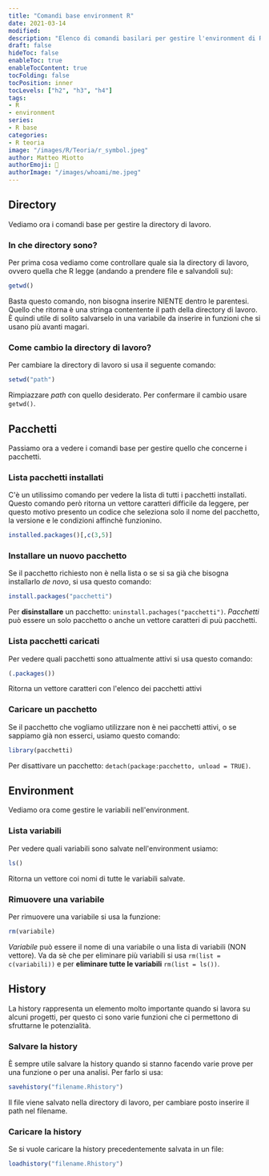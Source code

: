 ```yaml
---
title: "Comandi base environment R"
date: 2021-03-14
modified: 
description: "Elenco di comandi basilari per gestire l'environment di R"
draft: false
hideToc: false
enableToc: true
enableTocContent: true
tocFolding: false
tocPosition: inner
tocLevels: ["h2", "h3", "h4"]
tags:
- R
- environment
series:
- R base
categories:
- R teoria
image: "/images/R/Teoria/r_symbol.jpeg"
author: Matteo Miotto
authorEmoji: 🤖
authorImage: "/images/whoami/me.jpeg"
---
```


## Directory
Vediamo ora i comandi base per gestire la directory di lavoro.

### In che directory sono?
Per prima cosa vediamo come controllare quale sia la directory di lavoro, ovvero quella che R legge (andando a prendere file e salvandoli su):
``` R
getwd()
```
Basta questo comando, non bisogna inserire NIENTE dentro le parentesi. 
Quello che ritorna è una stringa contentente il path della directory di lavoro. È quindi utile di solito salvarselo in una variabile da inserire in funzioni che si usano più avanti magari. 

### Come cambio la directory di lavoro?
Per cambiare la directory di lavoro si usa il seguente comando:
``` R
setwd("path")
```
Rimpiazzare *path* con quello desiderato. Per confermare il cambio usare `getwd()`.

## Pacchetti
Passiamo ora a vedere i comandi base per gestire quello che concerne i pacchetti.

### Lista pacchetti installati
C'è un utilissimo comando per vedere la lista di tutti i pacchetti installati. Questo comando però ritorna un vettore caratteri difficile da leggere, per questo motivo presento un codice che seleziona solo il nome del pacchetto, la versione e le condizioni affinchè funzionino.
``` R
installed.packages()[,c(3,5)]
```

### Installare un nuovo pacchetto
Se il pacchetto richiesto non è nella lista o se si sa già che bisogna installarlo *de novo*, si usa questo comando:
``` R
install.packages("pacchetti")
```
Per **disinstallare** un pacchetto: `uninstall.pachages("pacchetti")`.
*Pacchetti* può essere un solo pacchetto o anche un vettore caratteri di puù pacchetti.

### Lista pacchetti caricati
Per vedere quali pacchetti sono attualmente attivi si usa questo comando:
``` R
(.packages())
```
Ritorna un vettore caratteri con l'elenco dei pacchetti attivi

### Caricare un pacchetto
Se il pacchetto che vogliamo utilizzare non è nei pacchetti attivi, o se sappiamo già non esserci, usiamo questo comando:
``` R
library(pacchetti)
```
Per disattivare un pacchetto: `detach(package:pacchetto, unload = TRUE)`.

## Environment
Vediamo ora come gestire le variabili nell'environment.

### Lista variabili
Per vedere quali variabili sono salvate nell'environment usiamo:
``` R
ls()
```
Ritorna un vettore coi nomi di tutte le variabili salvate.

### Rimuovere una variabile
Per rimuovere una variabile si usa la funzione:
``` R
rm(variabile)
```
*Variabile* può essere il nome di una variabile o una lista di variabili (NON vettore). Va da sè che per eliminare più variabili si usa `rm(list = c(variabili))` e per **eliminare tutte le variabili** `rm(list = ls())`.

## History
La history rappresenta un elemento molto importante quando si lavora su alcuni progetti, per questo ci sono varie funzioni che ci permettono di sfruttarne le potenzialità.

### Salvare la history
È sempre utile salvare la history quando si stanno facendo varie prove per una funzione o per una analisi. Per farlo si usa:
``` R
savehistory("filename.Rhistory")
```
Il file viene salvato nella directory di lavoro, per cambiare posto inserire il path nel filename.

### Caricare la history
Se si vuole caricare la history precedentemente salvata in un file:
``` R
loadhistory("filename.Rhistory")
```



